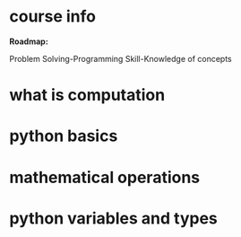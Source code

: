 # course info

**Roadmap:**

Problem Solving-Programming Skill-Knowledge of concepts



# what is computation



# python basics


# mathematical operations


# python variables and types
